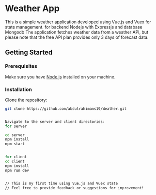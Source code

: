# Weather App

This is a simple weather application developed using Vue.js and Vuex for state management. for backend Nodejs with Expressjs and database Mongodb
The application fetches weather data from a weather API, but please note that the free API plan provides only 3 days of forecast data.

## Getting Started

### Prerequisites

Make sure you have [Node.js](https://nodejs.org/) installed on your machine.

### Installation

Clone the repository:

```bash
git clone https://github.com/abdulrahimans19/Weather.git


Navigate to the server and client directories:
for server

cd server
npm install
npm start


for client
cd client
npm install
npm run dev


// This is my first time using Vue.js and Vuex state
// Feel free to provide feedback or suggestions for improvement!
